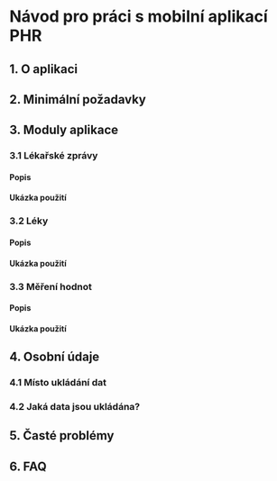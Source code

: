 # Návod pro práci s mobilní aplikací PHR

## 1. O aplikaci
## 2. Minimální požadavky
## 3. Moduly aplikace
### 3.1 Lékařské zprávy
#### Popis
#### Ukázka použití
### 3.2 Léky
#### Popis
#### Ukázka použití
### 3.3 Měření hodnot
#### Popis
#### Ukázka použití
## 4. Osobní údaje
### 4.1 Místo ukládání dat
### 4.2 Jaká data jsou ukládána?
## 5. Časté problémy
## 6. FAQ
